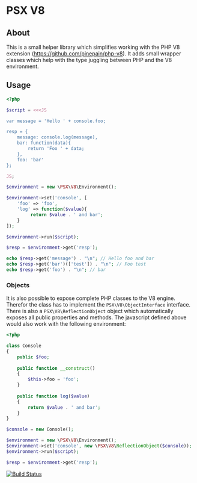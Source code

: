 PSX V8
===

## About

This is a small helper library which simplifies working with the PHP V8 
extension (https://github.com/pinepain/php-v8). It adds small wrapper classes
which help with the type juggling between PHP and the V8 environment.

## Usage

```php
<?php

$script = <<<JS

var message = 'Hello ' + console.foo;

resp = {
    message: console.log(message),
    bar: function(data){
        return 'Foo ' + data;
    },
    foo: 'bar'
};

JS;

$environment = new \PSX\V8\Environment();

$environment->set('console', [
    'foo' => 'foo',
    'log' => function($value){
         return $value . ' and bar';
    }
]);

$environment->run($script);

$resp = $environment->get('resp');

echo $resp->get('message') . "\n"; // Hello foo and bar
echo $resp->get('bar')(['test']) . "\n"; // Foo test
echo $resp->get('foo') . "\n"; // bar

```

### Objects

It is also possible to expose complete PHP classes to the V8 engine. Therefor
the class has to implement the `PSX\V8\ObjectInterface` interface. There is also 
a `PSX\V8\ReflectionObject` object which automatically exposes all public 
properties and methods. The javascript defined above would also work with the 
following environment:

```php
<?php

class Console
{
    public $foo;
    
    public function __construct()
    {
        $this->foo = 'foo';
    }
    
    public function log($value)
    {
        return $value . ' and bar';
    }
}

$console = new Console();

$environment = new \PSX\V8\Environment();
$environment->set('console', new \PSX\V8\ReflectionObject($console));
$environment->run($script);

$resp = $environment->get('resp');

```


[![Build Status](https://travis-ci.org/apioo/psx-v8.png)](https://travis-ci.org/apioo/psx-v8)
